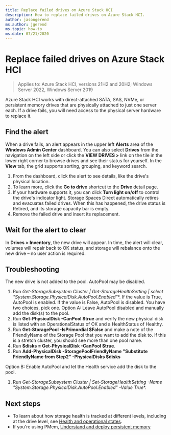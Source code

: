 ```yaml
---
title: Replace failed drives on Azure Stack HCI
description: How to replace failed drives on Azure Stack HCI.
author: jasongerend
ms.author: jgerend
ms.topic: how-to
ms.date: 07/21/2020
---
```


# Replace failed drives on Azure Stack HCI

> Applies to: Azure Stack HCI, versions 21H2 and 20H2; Windows Server 2022, Windows Server 2019

Azure Stack HCI works with direct-attached SATA, SAS, NVMe, or persistent memory drives that are physically attached to just one server each. If a drive fails, you will need access to the physical server hardware to replace it.

## Find the alert
When a drive fails, an alert appears in the upper left **Alerts** area of the **Windows Admin Center** dashboard. You can also select **Drives** from the navigation on the left side or click the **VIEW DRIVES >** link on the tile in the lower right corner to browse drives and see their status for yourself. In the **View** tab, the grid supports sorting, grouping, and keyword search.

1. From the dashboard, click the alert to see details, like the drive's physical location.
1. To learn more, click the **Go to drive** shortcut to the **Drive** detail page.
1. If your hardware supports it, you can click **Turn light on/off** to control the drive's indicator light.
   Storage Spaces Direct automatically retires and evacuates failed drives. When this has happened, the drive status is Retired, and its storage capacity bar is empty.
1. Remove the failed drive and insert its replacement.

## Wait for the alert to clear
In **Drives > Inventory**, the new drive will appear. In time, the alert will clear, volumes will repair back to OK status, and storage will rebalance onto the new drive – no user action is required.

## Troubleshooting
The new drive is not added to the pool.  AutoPool may be disabled.
1. Run **Get-StorageSubsystem Cluster* | Get-StorageHealthSetting | select "System.Storage.PhysicalDisk.AutoPool.Enabled"**.  If the value is True, AutoPool is enabled.  If the value is False, AutoPool is disabled.  You have two choices, pick one.
Option A: Leave AutoPool disabled and manually add the disk(s) to the pool.
1. Run **Get-PhysicalDisk -CanPool $true** and verify the new physical disk is listed with an OperationalStatus of OK and a HealthStatus of Healthy.
2. Run **Get-StoragePool -IsPrimordial $False** and make a note of the FriendlyName of the Storage Pool that you want to add the disk to.  If this is a stretch cluster, you should see more than one pool name.
3. Run **$disks = Get-PhysicalDisk -CanPool $true**.
4. Run **Add-PhysicalDisk -StoragePoolFriendlyName "Substitute FriendlyName from Step2" -PhysicalDisks $disks**

Option B: Enable AutoPool and let the Health service add the disk to the pool.
1. Run **Get-StorageSubsystem Cluster* | Set-StorageHealthSetting -Name "System.Storage.PhysicalDisk.AutoPool.Enabled" -Value True**.

## Next steps
- To learn about how storage health is tracked at different levels, including at the drive level, see [Health and operational states](/windows-server/storage/storage-spaces/storage-spaces-states).
- If you're using PMem, [Understand and deploy persistent memory](/windows-server/storage/storage-spaces/deploy-pmem)
